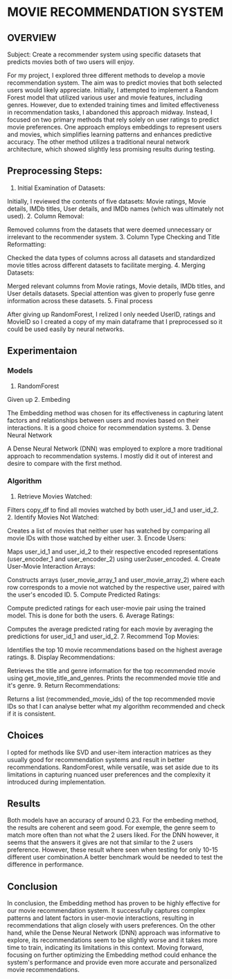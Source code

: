 # MOVIE RECOMMENDATION SYSTEM
## OVERVIEW
Subject: Create a recommender system using specific datasets that predicts movies both of two users will enjoy.

For my project, I explored three different methods to develop a movie recommendation system. The aim was to predict movies that both selected users would likely appreciate. Initially, I attempted to implement a Random Forest model that utilized various user and movie features, including genres. However, due to extended training times and limited effectiveness in recommendation tasks, I abandoned this approach midway. Instead, I focused on two primary methods that rely solely on user ratings to predict movie preferences. One approach employs embeddings to represent users and movies, which simplifies learning patterns and enhances predictive accuracy. The other method utilizes a traditional neural network architecture, which showed slightly less promising results during testing. 

## Preprocessing Steps:

1. Initial Examination of Datasets:

Initially, I reviewed the contents of five datasets: Movie ratings, Movie details, IMDb titles, User details, and IMDb names (which was ultimately not used).
2. Column Removal:

Removed columns from the datasets that were deemed unnecessary or irrelevant to the recommender system.
3. Column Type Checking and Title Reformatting:

Checked the data types of columns across all datasets and standardized movie titles across different datasets to facilitate merging.
4. Merging Datasets:

Merged relevant columns from Movie ratings, Movie details, IMDb titles, and User details datasets. Special attention was given to properly fuse genre information across these datasets.
5. Final process

After giving up RandomForest, I relized I only needed UserID, ratings and MovieID so I created a copy of my main dataframe that I preprocessed so it could be used easily by neural networks.

## Experimentaion
### Models
1. RandomForest

Given up
2. Embeding


The Embedding method was chosen for its effectiveness in capturing latent factors and relationships between users and movies based on their interactions. It is a good choice for recommendation systems.
3. Dense Neural Network

A Dense Neural Network (DNN) was employed to explore a more traditional approach to recommendation systems. I mostly did it out of interest and desire to compare with the first method.

### Algorithm
1. Retrieve Movies Watched:

Filters copy_df to find all movies watched by both user_id_1 and user_id_2.
2. Identify Movies Not Watched:

Creates a list of movies that neither user has watched by comparing all movie IDs with those watched by either user.
3. Encode Users:

Maps user_id_1 and user_id_2 to their respective encoded representations (user_encoder_1 and user_encoder_2) using user2user_encoded.
4. Create User-Movie Interaction Arrays:

Constructs arrays (user_movie_array_1 and user_movie_array_2) where each row corresponds to a movie not watched by the respective user, paired with the user's encoded ID.
5. Compute Predicted Ratings: 

 
Compute predicted ratings for each user-movie pair using the trained model. This is done for both the users.
6. Average Ratings:

Computes the average predicted rating for each movie by averaging the predictions for user_id_1 and user_id_2.
7. Recommend Top Movies:

Identifies the top 10 movie recommendations based on the highest average ratings.
8. Display Recommendations:

Retrieves the title and genre information for the top recommended movie using get_movie_title_and_genres.
Prints the recommended movie title and it's genre.
9. Return Recommendations:

Returns a list (recommended_movie_ids) of the top recommended movie IDs so that I can analyse better what my algorithm recommended and check if it is consistent.

## Choices
I opted for methods like SVD and user-item interaction matrices as they usually good for recommendation systems and result in better recommendations. RandomForest, while versatile, was set aside due to its limitations in capturing nuanced user preferences and the complexity it introduced during implementation.

## Results

Both models have an accuracy of around 0.23. For the embeding method, the results are coherent and seem good. For exemple, the genre seem to match more often than not what the 2 users liked. For the DNN however, it seems that the answers it gives are not that similar to the 2 users preference.
However, these result where seen when testing for only 10-15 different user combination.A better benchmark would be needed to test the difference in performance.

## Conclusion
In conclusion, the Embedding method has proven to be highly effective for our movie recommendation system. It successfully captures complex patterns and latent factors in user-movie interactions, resulting in recommendations that align closely with users preferences. On the other hand, while the Dense Neural Network (DNN) approach was informative to explore, its recommendations seem to be slightly worse and it takes more time to train, indicating its limitations in this context. Moving forward, focusing on further optimizing the Embedding method could enhance the system's performance and provide even more accurate and personalized movie recommendations.